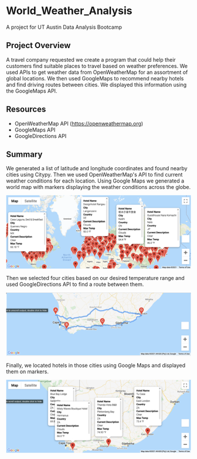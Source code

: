 # World_Weather_Analysis
A project for UT Austin Data Analysis Bootcamp

## Project Overview
A travel company requested we create a program that could help their customers find suitable places to travel based on weather preferences. We used APIs to get weather data from OpenWeatherMap for an assortment of global locations. We then used GoogleMaps to recommend nearby hotels and find driving routes between cities. We displayed this information using the GoogleMaps API.

## Resources
- OpenWeatherMap API (https://openweathermap.org)
- GoogleMaps API
- GoogleDirections API

## Summary
We generated a list of latitude and longitude coordinates and found nearby cities using Citypy. Then we used OpenWeatherMap's API to find current weather conditions for each location. Using Google Maps we generated a world map with markers displaying the weather conditions across the globe.

![Vacation Map](Vacation_Search/Weatherpy_Vacation_Map.png)

Then we selected four cities based on our desired temperature range and used GoogleDirections API to find a route between them.

![Travel Map](Vacation_Itinerary/Weatherpy_travel_map.png)

Finally, we located hotels in those cities using Google Maps and displayed them on markers.

![Travel map Markers](Vacation_Itinerary/WeatherPy_travel_map_markers.png)

